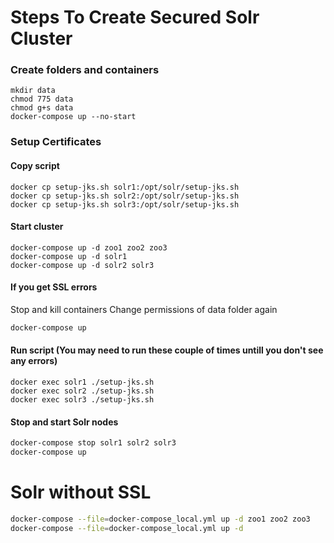 
# Steps To Create Secured Solr Cluster

### Create folders and containers
```shell-script
mkdir data
chmod 775 data
chmod g+s data
docker-compose up --no-start
```

### Setup Certificates

#### Copy script
```shell-script
docker cp setup-jks.sh solr1:/opt/solr/setup-jks.sh
docker cp setup-jks.sh solr2:/opt/solr/setup-jks.sh
docker cp setup-jks.sh solr3:/opt/solr/setup-jks.sh
```

#### Start cluster
```shell-script
docker-compose up -d zoo1 zoo2 zoo3
docker-compose up -d solr1
docker-compose up -d solr2 solr3
```
#### If you get SSL errors
Stop and kill containers
Change permissions of data folder again
```sh
docker-compose up
```

#### Run script (You may need to run these couple of times untill you don't see any errors)
```shell-script
docker exec solr1 ./setup-jks.sh
docker exec solr2 ./setup-jks.sh
docker exec solr3 ./setup-jks.sh
```

#### Stop and start Solr nodes
```sh
docker-compose stop solr1 solr2 solr3
docker-compose up
```

# Solr without SSL
```sh
docker-compose --file=docker-compose_local.yml up -d zoo1 zoo2 zoo3
docker-compose --file=docker-compose_local.yml up -d
```